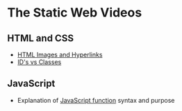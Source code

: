 # The Static Web Videos

## HTML and CSS

* [HTML Images and Hyperlinks](https://www.youtube.com/watch?v=CGSdK7FI9MY)
* [ID's vs Classes](https://www.youtube.com/watch?v=9UNmumTYuq8)

## JavaScript

* Explanation of [JavaScript function](https://s3.amazonaws.com/nss-lecture-videos/basics-of-functions.mp4) syntax and purpose